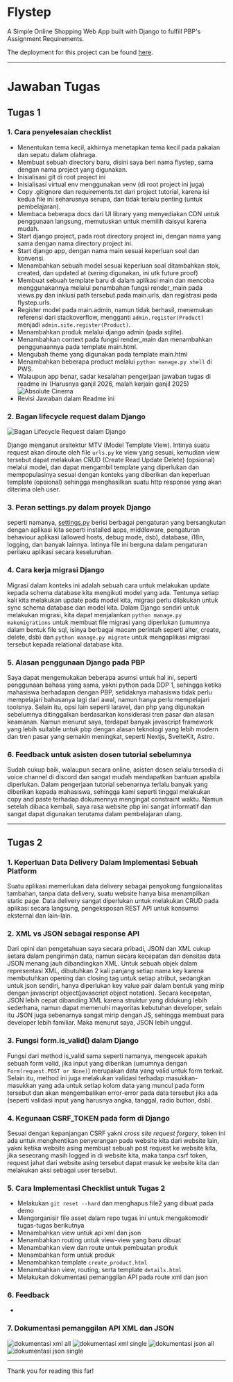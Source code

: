 # Flystep
A Simple Online Shopping Web App built with Django to fulfill PBP's Assignment Requirements.

The deployment for this project can be found [here](https://vincent-valentino-flystep.pbp.cs.ui.ac.id).

---

# Jawaban Tugas

## Tugas 1

### 1. Cara penyelesaian checklist
- Menentukan tema kecil, akhirnya menetapkan tema kecil pada pakaian dan sepatu dalam olahraga.
- Membuat sebuah directory baru, disini saya beri nama flystep, sama dengan nama project yang digunakan.
- Inisialisasi git di root project ini
- Inisialisasi virtual env menggunakan venv (di root project ini juga)
- Copy .gitignore dan requirements.txt dari project tutorial, karena isi kedua file ini seharusnya serupa, dan tidak terlalu penting (untuk pembelajaran).
- Membaca beberapa docs dari UI library yang menyediakan CDN untuk penggunaan langsung, memutuskan untuk memilih daisyui karena mudah.
- Start django project, pada root directory project ini, dengan nama yang sama dengan nama directory project ini.
- Start django app, dengan nama main sesuai keperluan soal dan konvensi.
- Menambahkan sebuah model sesuai keperluan soal ditambahkan stok, created, dan updated at (sering digunakan, ini utk future proof)
- Membuat sebuah template baru di dalam aplikasi main dan mencoba menggunakannya melalui penambahan fungsi render_main pada views.py dan inklusi path tersebut pada main.urls, dan registrasi pada flystep.urls.
- Register model pada main.admin, namun tidak berhasil, menemukan referensi dari stackoverflow, mengganti `admin.register(Product)` menjadi `admin.site.register(Product)`.
- Menambahkan produk melalui django admin (pada sqlite).
- Menambahkan context pada fungsi render_main dan menambahkan penggunaannya pada template main.html.
- Mengubah theme yang digunakan pada template main.html
- Menambahkan beberapa product melalui `python manage.py shell` di PWS.
- Walaupun app benar, sadar kesalahan pengerjaan jawaban tugas di readme ini (Harusnya ganjil 2026, malah kerjain ganjil 2025)
  ![Absolute Cinema](https://encrypted-tbn0.gstatic.com/images?q=tbn:ANd9GcR4q50jB9MY5kkcSh7NUSn1tb8P0Te86aRU5A&s)
- Revisi Jawaban dalam Readme ini

### 2. Bagan lifecycle request dalam Django

![Bagan Lifecycle Request dalam Django](./assets/tugas1/bagan-soal2.png)

Django menganut arsitektur MTV (Model Template View). Intinya suatu request akan diroute oleh file `urls.py` ke view yang sesuai, kemudian view tersebut dapat melakukan CRUD (Create Read Update Delete) (opsional) melalui model, dan dapat mengambil template yang diperlukan dan mempopulasinya sesuai dengan konteks yang diberikan dan keperluan template (opsional) sehingga menghasilkan suatu http response yang akan diterima oleh user.

### 3. Peran settings.py dalam proyek Django
seperti namanya, [settings.py](./flystep/settings.py) berisi berbagai pengaturan yang bersangkutan dengan aplikasi kita seperti installed apps, middleware, pengaturan behaviour aplikasi (allowed hosts, debug mode, dsb), database, i18n, logging, dan banyak lainnya. Intinya file ini berguna dalam pengaturan perilaku aplikasi secara keseluruhan.

### 4. Cara kerja migrasi Django
Migrasi dalam konteks ini adalah sebuah cara untuk melakukan update kepada schema database kita mengikuti model yang ada. Tentunya setiap kali kita melakukan update pada model kita, migrasi perlu dilakukan untuk sync schema database dan model kita. Dalam Django sendiri untuk melakukan migrasi, kita dapat menjalankan `python manage.py makemigrations` untuk membuat file migrasi yang diperlukan (umumnya dalam bentuk file sql, isinya berbagai macam perintah seperti alter, create, delete, dsb) dan `python manage.py migrate` untuk mengaplikasi migrasi tersebut kepada relational database kita. 

### 5. Alasan penggunaan Django pada PBP
Saya dapat mengemukakan beberapa asumsi untuk hal ini, seperti penggunaan bahasa yang sama, yakni python pada DDP 1, sehingga ketika mahasiswa berhadapan dengan PBP, setidaknya mahasiswa tidak perlu mempelajari bahasanya lagi dari awal, namun hanya perlu mempelajari toolsnya. Selain itu, opsi lain seperti laravel, dan php yang digunakan sebelumnya ditinggalkan berdasarkan konsiderasi tren pasar dan alasan keamanan. Namun menurut saya, terdapat banyak javascript framework yang lebih suitable untuk pbp dengan alasan teknologi yang lebih modern dan tren pasar yang semakin meningkat, seperti Nextjs, SvelteKit, Astro.

### 6. Feedback untuk asisten dosen tutorial sebelumnya
Sudah cukup baik, walaupun secara online, asisten dosen selalu tersedia di voice channel di discord dan sangat mudah mendapatkan bantuan apabila diperlukan. Dalam pengerjaan tutorial sebenarnya terlalu banyak yang diberikan kepada mahasiswa, sehingga kami seperti tinggal melakukan copy and paste terhadap dokumennya mengingat constraint waktu. Namun setelah dibaca kembali, saya rasa website pbp ini sangat informatif dan sangat dapat digunakan terutama dalam pembelajaran ulang.

---

## Tugas 2
### 1. Keperluan Data Delivery Dalam Implementasi Sebuah Platform
Suatu aplikasi memerlukan data delivery sebagai penyokong fungsionalitas tambahan, tanpa data delivery, suatu website hanya bisa menampilkan static page. Data delivery sangat diperlukan untuk melakukan CRUD pada aplikasi secara langsung, pengeksposan REST API untuk konsumsi eksternal dan lain-lain.

### 2. XML vs JSON sebagai response API
Dari opini dan pengetahuan saya secara pribadi, JSON dan XML cukup setara dalam pengiriman data, namun secara kecepatan dan densitas data JSON menang jauh dibandingkan XML. Untuk sebuah objek dalam representasi XML, dibutuhkan 2 kali panjang setiap nama key karena membutuhkan opening dan closing tag untuk setiap atribut, sedangkan untuk json sendiri, hanya diperlukan key value pair dalam bentuk yang mirip dengan javascript object(javascript object notation). Secara kecepatan, JSON lebih cepat dibanding XML karena struktur yang didukung lebih sederhana, namun dapat memenuhi mayoritas kebutuhan developer, selain itu JSON juga sebenarnya sangat mirip dengan JS, sehingga membuat para developer lebih familiar. Maka menurut saya, JSON lebih unggul.

### 3. Fungsi form.is_valid() dalam Django
Fungsi dari method is_valid sama seperti namanya, mengecek apakah sebuah form valid, jika input yang diberikan (umumnya dengan `Form(request.POST or None)`) merupakan data yang valid untuk form terkait. Selain itu, method ini juga melakukan validasi terhadap masukkan-masukkan yang ada untuk setiap kolom data yang muncul pada form tersebut dan akan mengembalikan error-error pada data tersebut jika ada (seperti validasi input yang harusnya angka, tanggal, radio button, dsb).

### 4. Kegunaan CSRF_TOKEN pada form di Django
Sesuai dengan kepanjangan CSRF yakni _cross site request forgery_, token ini ada untuk menghentikan penyerangan pada website kita dari website lain, yakni ketika website asing membuat sebuah post request ke website kita, jika seseorang masih logged in di website kita, maka tanpa csrf token, request jahat dari website asing tersebut dapat masuk ke website kita dan melakukan aksi sebagai user tersebut.

### 5. Cara Implementasi Checklist untuk Tugas 2
- Melakukan `git reset --hard` dan menghapus file2 yang dibuat pada demo
- Mengorganisir file asset dalam repo tugas ini untuk mengakomodir tugas-tugas berikutnya
- Menambahkan view untuk api xml dan json
- Menambahkan routing untuk view-view yang baru dibuat
- Menambahkan view dan route untuk pembuatan produk
- Menambahkan form untuk produk
- Menambahkan template `create_product.html`
- Menambahkan view, routing, serta template `details.html`
- Melakukan dokumentasi pemanggilan API pada route xml dan json


### 6. Feedback
-

### 7. Dokumentasi pemanggilan API XML dan JSON
![dokumentasi xml all](./assets/tugas2/postman-xml-all.png)
![dokumentasi xml single](./assets/tugas2/postman-xml-single.png)
![dokumentasi json all](./assets/tugas2/postman-json-all.png)
![dokumentasi json single](./assets/tugas2/postman-json-single.png)

---

Thank you for reading this far!


